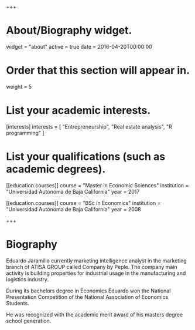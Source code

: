 +++
# About/Biography widget.
widget = "about"
active = true
date = 2016-04-20T00:00:00

# Order that this section will appear in.
weight = 5

# List your academic interests.
[interests]
  interests = [
    "Entrepreneurship",
    "Real estate analysis",
    "R programming"
  ]

# List your qualifications (such as academic degrees).
[[education.courses]]
  course = "Master in Economic Sciences"
  institution = "Universidad Autónoma de Baja California"
  year = 2017

[[education.courses]]
  course = "BSc in Economics"
  institution = "Universidad Autónoma de Baja California"
  year = 2008
 
+++

# Biography

Eduardo Jaramillo currently marketing intelligence analyst in the marketing branch of ATISA GROUP called Company by Peple. The company main activity is building properties for industrial usage in the manufacturing and logistics industry. 

During its bachelors degree in Economics Eduardo won the National Presentation Competition of the National Association of Economics Students. 

He was recognized with the academic merit award of his masters degree school generation. 